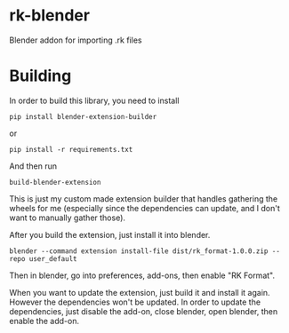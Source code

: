# rk-blender
 Blender addon for importing .rk files

# Building
In order to build this library, you need to install

```
pip install blender-extension-builder
```

or

```
pip install -r requirements.txt
```

And then run

```
build-blender-extension
```

This is just my custom made extension builder that handles gathering the wheels for me (especially since the dependencies can update, and I don't want to manually gather those).

After you build the extension, just install it into blender.

```
blender --command extension install-file dist/rk_format-1.0.0.zip --repo user_default
```

Then in blender, go into preferences, add-ons, then enable "RK Format".

When you want to update the extension, just build it and install it again. However the dependencies won't be updated. In order to update the dependencies, just disable the add-on, close blender, open blender, then enable the add-on.
